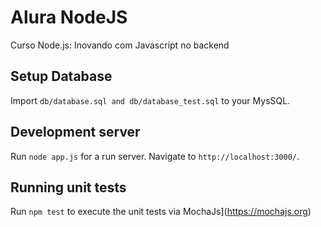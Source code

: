 # Alura NodeJS

Curso Node.js: Inovando com Javascript no backend

## Setup Database

Import `db/database.sql and db/database_test.sql` to your MysSQL.

## Development server

Run `node app.js` for a run server. Navigate to `http://localhost:3000/`.

## Running unit tests

Run `npm test` to execute the unit tests via MochaJs](https://mochajs.org)

